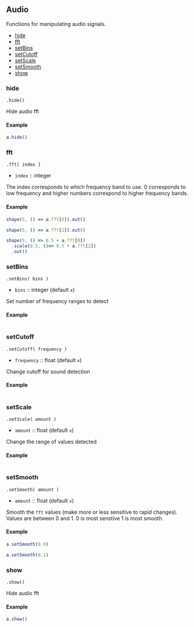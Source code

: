 ## Audio

Functions for manipulating audio signals.

- [hide](#hide)
- [fft](#fft)
- [setBins](#setbins)
- [setCutoff](#setcutoff)
- [setScale](#setScale)
- [setSmooth](#setSmooth)
- [show](#show)

### hide

`.hide()`

Hide audio fft

#### Example

```javascript
a.hide()
```

### fft

`.fft[ index ]`

* `index` :: integer

The index corresponds to which frequency band to use. 0 corresponds to low frequency and higher numbers correspond to higher frequency bands.

#### Example

```javascript
shape(5, () => a.fft[0]).out()

shape(5, () => a.fft[2]).out()

shape(5, () => 0.5 + a.fft[0])
  .scale(0.5, ()=> 0.5 + a.fft[2])
  .out()
```

### setBins

`.setBins( bins )`

* `bins` :: integer (default `x`)

Set number of frequency ranges to detect

#### Example

```javascript

```

### setCutoff

`.setCutoff( frequency )`

* `frequency` :: float (default `x`)

Change cutoff for sound detection

#### Example

```javascript

```

### setScale

`.setScale( amount )`

* `amount` :: float (default `x`) 

Change the range of values detected

#### Example

```javascript

```

### setSmooth

`.setSmooth( amount )`

* `amount` :: float (default `x`)

Smooth the `fft` values (make more or less sensitive to rapid changes).
Values are between 0 and 1. 0 is most senstive 1 is most smooth.

#### Example

```javascript
a.setSmooth(0.9)

a.setSmooth(0.1)
```

### show

`.show()`

Hide audio fft

#### Example

```javascript
a.show()
```